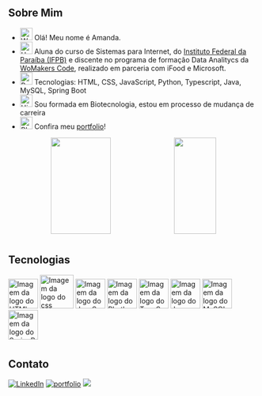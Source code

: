<!--
<img style="margin-top:-200px;" alt="Amanda-pic" height="190" src="https://i.ibb.co/HK2LZYB/your-image.jpg" alt="Sua Imagem">

<a target="_blank" href="https://react.dev/"><img style="width: 60px;" src="https://icon-library.com/images/react-icon/react-icon-29.jpg" alt="Imagem da logo do React"></a>
<a target="_blank" href="https://vitejs.dev/"><img style="width: 60px;" src="https://vitejs.dev/logo.svg" alt="Imagem da logo do Vite"></a>
-->

## Sobre Mim

  - <img src="https://raw.githubusercontent.com/Tarikul-Islam-Anik/Animated-Fluent-Emojis/master/Emojis/People%20with%20activities/Woman%20Raising%20Hand%20Light%20Skin%20Tone.png" alt="Woman Raising Hand Light Skin Tone" width="25" height="25" /> Olá! Meu nome é Amanda.
  - <img src="https://raw.githubusercontent.com/Tarikul-Islam-Anik/Animated-Fluent-Emojis/master/Emojis/Food/Hot%20Beverage.png" alt="Hot Beverage" width="25" height="25" /> Aluna do curso de Sistemas para Internet, do [Instituto Federal da Paraíba (IFPB)](https://github.com/ifpb) e discente no programa de formação Data Analitycs da [WoMakers Code](https://github.com/WoMakersCode), realizado em parceria com iFood e Microsoft.
  - <img src="https://raw.githubusercontent.com/Tarikul-Islam-Anik/Animated-Fluent-Emojis/master/Emojis/Hand%20gestures/Brain.png" alt="Brain" width="25" height="25" /> Tecnologias: HTML, CSS, JavaScript, Python, Typescript, Java, MySQL, Spring Boot
  - <img src="https://raw.githubusercontent.com/Tarikul-Islam-Anik/Animated-Fluent-Emojis/master/Emojis/Travel%20and%20places/High%20Voltage.png" alt="High Voltage" width="25" height="25" /> Sou formada em Biotecnologia, estou em processo de mudança de carreira
  - <img src="https://raw.githubusercontent.com/Tarikul-Islam-Anik/Animated-Fluent-Emojis/master/Emojis/Smilies/Blue%20Heart.png" alt="Blue Heart" width="25" height="25" /> Confira meu [portfolio](https://amandacdev.github.io/amanda-cruz-portfolio/)!

<div align="center">  
  <img width="49%" height="195px" src="https://github-readme-stats.vercel.app/api?username=amandacdev&show_icons=true&count_private=true&title_color=80F7D4&icon_color=9d00ff&text_color=c9d1d9&bg_color=0d1117&border_color=fff0" />  
  <img width="41%" height="195px" src="https://github-readme-stats.vercel.app/api/top-langs/?username=amandacdev&layout=compact&title_color=80F7D4&text_color=fff&bg_color=0d1117&border_color=fff0" />
</div>

<img src="./.github/assets/lineBar.png" width="100%" height="8px"/>

## Tecnologias

 <div style="display: inline-block;">
    <a target="_blank" href="https://developer.mozilla.org/en-US/docs/Glossary/HTML"><img style="width: 60px;" src="https://cdn.worldvectorlogo.com/logos/html-1.svg" alt="Imagem da logo do HTML"></a>
    <a target="_blank" href="https://developer.mozilla.org/pt-BR/docs/Web/CSS"><img style="width:68px;" src="https://upload.wikimedia.org/wikipedia/commons/thumb/6/62/CSS3_logo.svg/512px-CSS3_logo.svg.png?20210705212817" alt="Imagem da logo do css"></a>
   <a target="_blank" href="https://www.javascript.com/"><img style="width: 60px;" src="https://cdn.worldvectorlogo.com/logos/javascript-1.svg" alt="Imagem da logo do JavaScript"></a>
   <a target="_blank" href="https://www.python.org/"><img style="width: 60px;" src="https://cdn3.iconfinder.com/data/icons/logos-and-brands-adobe/512/267_Python-512.png" alt="Imagem da logo do Phython"></a>
   <a target="_blank" href="https://www.typescriptlang.org/"><img style="width: 60px;" src="https://imgs.search.brave.com/RFm5JDVQt-SUUXYWfOmMFZB8adWxQaH_hcl7d8Lbf5k/rs:fit:500:0:0:0/g:ce/aHR0cHM6Ly91cGxv/YWQud2lraW1lZGlh/Lm9yZy93aWtpcGVk/aWEvY29tbW9ucy80/LzRjL1R5cGVzY3Jp/cHRfbG9nb18yMDIw/LnN2Zw" alt="Imagem da logo do TypeScript"></a>
   <a target="_blank" href="https://www.java.com/pt-BR/"><img style="width: 60px;" src="https://imgs.search.brave.com/Fi_FpMp_GH2w9zhhN2YqKjziUcQn2axPqc8UQ7vSKhY/rs:fit:860:0:0:0/g:ce/aHR0cHM6Ly9icmFu/ZHNsb2dvcy5jb20v/d3AtY29udGVudC91/cGxvYWRzL2ltYWdl/cy9qYXZhLWxvZ28t/MS5wbmc" alt="Imagem da logo do Java"></a>
   <a target="_blank" href="https://www.mysql.com/"><img style="width: 60px;" src="https://cdn-icons-png.flaticon.com/512/5968/5968313.png" alt="Imagem da logo do MySQL"></a>
   <a target="_blank" href="https://spring.io/"><img style="width: 60px;" src="https://imgs.search.brave.com/ZY2w7Wr-1SoHLqd1-GzJgwQ7x0WiS-YJCMHxQ32gPWU/rs:fit:860:0:0:0/g:ce/aHR0cHM6Ly9oZXJt/ZXMuZGlvLm1lL3Nr/aWxscy9kZjNjMmNj/Ny1iYWUwLTQxZjYt/OGY1Yi0xNzk4ZDNh/ZjBiNjQucG5n" alt="Imagem da logo do SpringBoot"></a>
 </div>

<img src="./.github/assets/lineBar.png" width="100%" height="8px"/>

## Contato

[![LinkedIn](https://img.shields.io/badge/linkedin-%230077B5.svg?style=for-the-badge&logo=linkedin&logoColor=white)](https://www.linkedin.com/in/amandacrz/)
[![portfolio](https://img.shields.io/badge/my_portfolio-000?style=for-the-badge&logo=ko-fi&logoColor=white)](https://amandacdev.github.io/amanda-cruz-portfolio/)
<a target="_blank" href="mailto:amanda10jp@gmail.com.br"><img src="https://img.shields.io/badge/-Gmail-%23333?style=for-the-badge&logo=gmail&logoColor=white"></a>

<!-- ![Snake animation](https://github.com/Amandacdev/Amandacdev/blob/output/github-contribution-grid-snake.svg) -->
